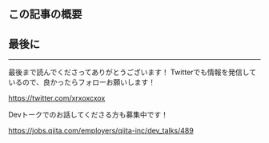 <!--
title:   Visual Studio CodeでMarkdownを書いていて、大量の画像ファイルの連番リネームが必要になったときにやったこと
tags:    VisualStudioCode,VSCode,Markdown
-->

## この記事の概要

## 最後に

---

最後まで読んでくださってありがとうございます！
Twitterでも情報を発信しているので、良かったらフォローお願いします！

https://twitter.com/xrxoxcxox

Devトークでのお話してくださる方も募集中です！

https://jobs.qiita.com/employers/qiita-inc/dev_talks/489
